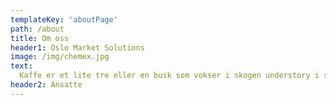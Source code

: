 ```yaml
---
templateKey: 'aboutPage'
path: /about
title: Om oss
header1: Oslo Market Solutions
image: /img/chemex.jpg
text: 
  Kaffe er et lite tre eller en busk som vokser i skogen understory i sin ville form, og tradisjonelt ble dyrket kommersielt under andre trær som ga skygge. Den skoglignende strukturen i skygge kaffebarer gir habitat for et stort antall trekkende og bosatt arter. Kaffe med en opprinnelse er kaffe som vokser innenfor en enkelt kjent geografisk opprinnelse. Noen ganger er dette en enkelt gård eller en bestemt samling av bønner fra et enkelt land. Navnet på kaffen er da vanligvis stedet det ble dyrket til hvilken grad som er tilgjengelig.
header2: Ansatte
---
```

